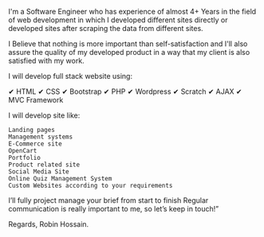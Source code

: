 I'm a Software Engineer who has experience of almost 4+ Years in the field of web development in which I developed different sites directly or developed sites after scraping the data from different sites.

I Believe that nothing is more important than self-satisfaction and I'll also assure the quality of my developed product in a way that my client is also satisfied with my work.

I will develop full stack website using:

   ✔ HTML
   ✔ CSS
   ✔ Bootstrap
   ✔ PHP
   ✔ Wordpress
   ✔ Scratch
   ✔ AJAX
   ✔ MVC Framework

I will develop site like:

    Landing pages
    Management systems
    E-Commerce site
    OpenCart
    Portfolio
    Product related site
    Social Media Site
    Online Quiz Management System
    Custom Websites according to your requirements

I’ll fully project manage your brief from start to finish
Regular communication is really important to me, so let’s keep in touch!”

Regards,
Robin Hossain.

<!---
DeveloperRobinn/DeveloperRobinn is a ✨ special ✨ repository because its `README.md` (this file) appears on your GitHub profile.
You can click the Preview link to take a look at your changes.
--->
